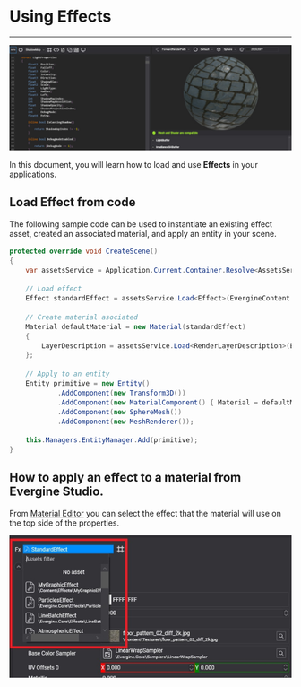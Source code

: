 # Using Effects
---
![Materials header](images/effects.jpg)

In this document, you will learn how to load and use **Effects** in your applications.

## Load Effect from code
The following sample code can be used to instantiate an existing effect asset, created an associated material, and apply an entity in your scene.
```csharp
protected override void CreateScene()
{
    var assetsService = Application.Current.Container.Resolve<AssetsService>();

    // Load effect
    Effect standardEffect = assetsService.Load<Effect>(EvergineContent.Effects.StandardEffect);

    // Create material asociated			
    Material defaultMaterial = new Material(standardEffect)
    {
        LayerDescription = assetsService.Load<RenderLayerDescription>(EvergineContent.RenderLayers.Opaque),
    };

    // Apply to an entity
    Entity primitive = new Entity()
            .AddComponent(new Transform3D())
            .AddComponent(new MaterialComponent() { Material = defaultMaterial })
            .AddComponent(new SphereMesh())
            .AddComponent(new MeshRenderer());

    this.Managers.EntityManager.Add(primitive);
}
```

## How to apply an effect to a material from Evergine Studio.

From [Material Editor](../materials/material_editor.md) you can select the effect that the material will use on the top side of the properties.

![Material Editor](images/ApplyEffect.jpg)